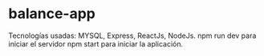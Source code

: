 # balance-app
Tecnologías usadas: MYSQL, Express, ReactJs, NodeJs.
npm run dev para iniciar el servidor
npm start para iniciar la aplicación.
